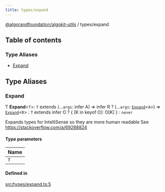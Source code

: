 ```yaml
---
title: types/expand
---
```


[@algorandfoundation/algokit-utils](/reference/algokit-utils-ts/api/readme/) / types/expand

## Table of contents

### Type Aliases

- [Expand](types_expand.md#expand)

## Type Aliases

### Expand

Ƭ **Expand**\<`T`\>: `T` extends (...`args`: infer A) => infer R ? (...`args`: [`Expand`](types_expand.md#expand)\<`A`\>) => [`Expand`](types_expand.md#expand)\<`R`\> : `T` extends infer O ? \{ [K in keyof O]: O[K] } : `never`

Expands types for IntelliSense so they are more human readable
See https://stackoverflow.com/a/69288824

#### Type parameters

| Name |
| :--- |
| `T`  |

#### Defined in

[src/types/expand.ts:5](https://github.com/algorandfoundation/algokit-utils-ts/blob/main/src/types/expand.ts#L5)

